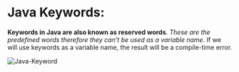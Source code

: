 # Java Keywords:
 
**Keywords in Java are also known as reserved words**. *These are the predefined words therefore they can’t be used as a variable name*. If we will use keywords as a variable name, the result will be a compile-time error.

![Java-Keyword](https://harnarayanvishwakarma.wordpress.com/wp-content/uploads/2012/05/keywords1.png)
